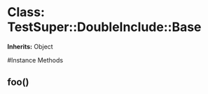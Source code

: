 # Class: TestSuper::DoubleInclude::Base
**Inherits:** Object
    




#Instance Methods
## foo() [](#method-i-foo)

